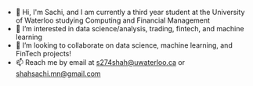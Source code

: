 - 👋 Hi, I'm Sachi, and I am currently a third year student at the University of Waterloo studying Computing and Financial Management
- 👀 I’m interested in data science/analysis, trading, fintech, and machine learning
- 💞️ I’m looking to collaborate on data science, machine learning, and FinTech projects! 
- 📫 Reach me by email at s274shah@uwaterloo.ca or shahsachi.mn@gmail.com

<!---
sshah1002/sshah1002 is a ✨ special ✨ repository because its `README.md` (this file) appears on your GitHub profile.
You can click the Preview link to take a look at your changes.
--->

